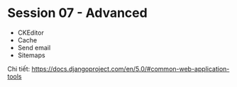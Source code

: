 
# Session 07 - Advanced

- CKEditor
- Cache
- Send email
- Sitemaps


Chi tiết: https://docs.djangoproject.com/en/5.0/#common-web-application-tools